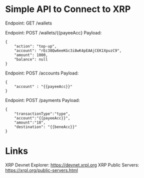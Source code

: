 # Simple API to Connect to XRP

Endpoint: GET /wallets

Endpoint: POST /wallets/{{payeeAcc}
Payload:
```
{
    "action": "top-up",
    "account": "rEc38Qw6eeKGc3i8wK4pEAAjCEK1XpuzC9",
    "amount": 1000,
    "balance": null
}
```

Endpoint: POST /accounts
Payload:
```
{
    "account" : "{{payeeAcc}}"
}
```

Endpoint: POST /payments
Payload:
```
{
    "transactionType":"type",
    "account":"{{payeeAcc}}",
    "amount":"10",
    "destination": "{{beneAcc}}"
}
```

# Links
XRP Devnet Explorer: https://devnet.xrpl.org
XRP Public Servers: https://xrpl.org/public-servers.html
